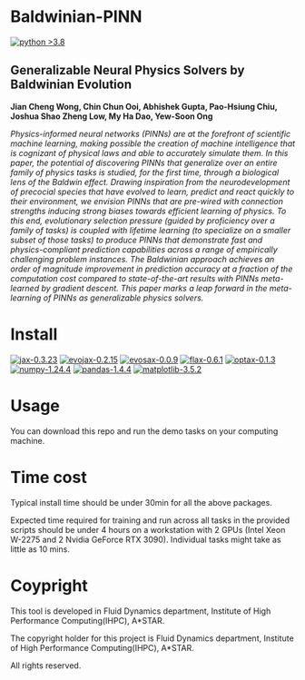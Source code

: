 # Baldwinian-PINN

[![python >3.8](https://img.shields.io/badge/python-3.8-brightgreen)](https://www.python.org/) 

## **Generalizable Neural Physics Solvers by Baldwinian Evolution**

__Jian Cheng Wong, Chin Chun Ooi, Abhishek Gupta, Pao-Hsiung Chiu, Joshua Shao Zheng Low, My Ha Dao, Yew-Soon Ong__



_Physics-informed neural networks (PINNs) are at the forefront of scientific machine learning, making possible the creation of machine intelligence that is cognizant of physical laws and able to accurately simulate them. In this paper, the potential of discovering PINNs that generalize over an entire family of physics tasks is studied, for the first time, through a biological lens of the Baldwin effect. Drawing inspiration from the neurodevelopment of precocial species that have evolved to learn, predict and react quickly to their environment, we envision PINNs that are pre-wired with connection strengths inducing strong biases towards efficient learning of physics. To this end, evolutionary selection pressure (guided by proficiency over a family of tasks) is coupled with lifetime learning (to specialize on a smaller subset of those tasks) to produce PINNs that demonstrate fast and physics-compliant prediction capabilities across a range of empirically challenging problem instances. The Baldwinian approach achieves an order of magnitude improvement in prediction accuracy at a fraction of the computation cost compared to state-of-the-art results with PINNs meta-learned by gradient descent. This paper marks a leap forward in the meta-learning of PINNs as generalizable physics solvers._

# Install
[![jax-0.3.23](https://img.shields.io/badge/jax-0.3.23-yellowgreen)](https://github.com/google/jax) [![evojax-0.2.15](https://img.shields.io/badge/evojax-0.2.15-orange)](https://github.com/google/evojax) [![evosax-0.0.9](https://img.shields.io/badge/evosax-0.0.9-red)](https://github.com/RobertTLange/evosax) [![flax-0.6.1](https://img.shields.io/badge/flax-0.6.1-lightgrey)](https://github.com/google/flax) [![optax-0.1.3](https://img.shields.io/badge/optax-0.1.3-blue)](https://github.com/google-deepmind/optax) [![numpy-1.24.4](https://img.shields.io/badge/numpy-1.24.4-green)](https://github.com/numpy/numpy) [![pandas-1.4.4](https://img.shields.io/badge/panadas-1.4.4-yellow)](https://github.com/pandas-dev/pandas) [![matplotlib-3.5.2](https://img.shields.io/badge/matplotlib-3.5.2-purple)](https://github.com/matplotlib/matplotlib)

# Usage
You can download this repo and run the demo tasks on your computing machine.

# Time cost
Typical install time should be under 30min for all the above packages.

Expected time required for training and run across all tasks in the provided scripts should be under 4 hours on a workstation with 2 GPUs (Intel Xeon W-2275 and 2 Nvidia GeForce RTX 3090). Individual tasks might take as little as 10 mins.

# Coypright

This tool is developed in Fluid Dynamics department, Institute of High Performance Computing(IHPC), A*STAR.

The copyright holder for this project is Fluid Dynamics department, Institute of High Performance Computing(IHPC), A*STAR.

All rights reserved.
